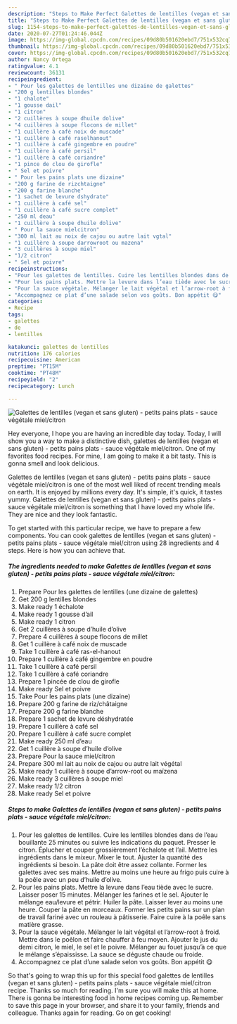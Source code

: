 ```yaml
---
description: "Steps to Make Perfect Galettes de lentilles (vegan et sans gluten) - petits pains plats - sauce végétale miel/citron"
title: "Steps to Make Perfect Galettes de lentilles (vegan et sans gluten) - petits pains plats - sauce végétale miel/citron"
slug: 1154-steps-to-make-perfect-galettes-de-lentilles-vegan-et-sans-gluten-petits-pains-plats-sauce-vegetale-miel-citron
date: 2020-07-27T01:24:46.044Z
image: https://img-global.cpcdn.com/recipes/09d80b501620ebd7/751x532cq70/galettes-de-lentilles-vegan-et-sans-gluten-petits-pains-plats-sauce-vegetale-mielcitron-photo-principale-de-la-recette.jpg
thumbnail: https://img-global.cpcdn.com/recipes/09d80b501620ebd7/751x532cq70/galettes-de-lentilles-vegan-et-sans-gluten-petits-pains-plats-sauce-vegetale-mielcitron-photo-principale-de-la-recette.jpg
cover: https://img-global.cpcdn.com/recipes/09d80b501620ebd7/751x532cq70/galettes-de-lentilles-vegan-et-sans-gluten-petits-pains-plats-sauce-vegetale-mielcitron-photo-principale-de-la-recette.jpg
author: Nancy Ortega
ratingvalue: 4.1
reviewcount: 36131
recipeingredient:
- " Pour les galettes de lentilles une dizaine de galettes"
- "200 g lentilles blondes"
- "1 chalote"
- "1 gousse dail"
- "1 citron"
- "2 cuillères à soupe dhuile dolive"
- "4 cuillères à soupe flocons de millet"
- "1 cuillère à café noix de muscade"
- "1 cuillère à café raselhanout"
- "1 cuillère à café gingembre en poudre"
- "1 cuillère à café persil"
- "1 cuillère à café coriandre"
- "1 pince de clou de girofle"
- " Sel et poivre"
- " Pour les pains plats une dizaine"
- "200 g farine de rizchtaigne"
- "200 g farine blanche"
- "1 sachet de levure dshydrate"
- "1 cuillère à café sel"
- "1 cuillère à café sucre complet"
- "250 ml deau"
- "1 cuillère à soupe dhuile dolive"
- " Pour la sauce mielcitron"
- "300 ml lait au noix de cajou ou autre lait vgtal"
- "1 cuillère à soupe darrowroot ou mazena"
- "3 cuillères à soupe miel"
- "1/2 citron"
- " Sel et poivre"
recipeinstructions:
- "Pour les galettes de lentilles. Cuire les lentilles blondes dans de l’eau bouillante 25 minutes ou suivre les indications du paquet. Presser le citron. Éplucher et couper grossièrement l’échalote et l’ail. Mettre les ingrédients dans le mixeur. Mixer le tout. Ajuster la quantité des ingrédients si besoin. La pâte doit être assez collante. Former les galettes avec ses mains. Mettre au moins une heure au frigo puis cuire à la poêle avec un peu d’huile d’olive."
- "Pour les pains plats. Mettre la levure dans l’eau tiède avec le sucre. Laisser poser 15 minutes. Mélanger les farines et le sel. Ajouter le mélange eau/levure et pétrir. Huiler la pâte. Laisser lever au moins une heure. Couper la pâte en morceaux. Former les petits pains sur un plan de travail fariné avec un rouleau à pâtisserie. Faire cuire à la poêle sans matière grasse."
- "Pour la sauce végétale. Mélanger le lait végétal et l’arrow-root à froid. Mettre dans le poêlon et faire chauffer à feu moyen. Ajouter le jus du demi citron, le miel, le sel et le poivre. Mélanger au fouet jusqu’à ce que le mélange s’épaississe. La sauce se déguste chaude ou froide."
- "Accompagnez ce plat d’une salade selon vos goûts. Bon appétit 😋"
categories:
- Recipe
tags:
- galettes
- de
- lentilles

katakunci: galettes de lentilles 
nutrition: 176 calories
recipecuisine: American
preptime: "PT15M"
cooktime: "PT48M"
recipeyield: "2"
recipecategory: Lunch

---
```



![Galettes de lentilles (vegan et sans gluten) - petits pains plats - sauce végétale miel/citron](https://img-global.cpcdn.com/recipes/09d80b501620ebd7/751x532cq70/galettes-de-lentilles-vegan-et-sans-gluten-petits-pains-plats-sauce-vegetale-mielcitron-photo-principale-de-la-recette.jpg)

Hey everyone, I hope you are having an incredible day today. Today, I will show you a way to make a distinctive dish, galettes de lentilles (vegan et sans gluten) - petits pains plats - sauce végétale miel/citron. One of my favorites food recipes. For mine, I am going to make it a bit tasty. This is gonna smell and look delicious.

Galettes de lentilles (vegan et sans gluten) - petits pains plats - sauce végétale miel/citron is one of the most well liked of recent trending meals on earth. It is enjoyed by millions every day. It's simple, it's quick, it tastes yummy. Galettes de lentilles (vegan et sans gluten) - petits pains plats - sauce végétale miel/citron is something that I have loved my whole life. They are nice and they look fantastic.




To get started with this particular recipe, we have to prepare a few components. You can cook galettes de lentilles (vegan et sans gluten) - petits pains plats - sauce végétale miel/citron using 28 ingredients and 4 steps. Here is how you can achieve that.

<!--inarticleads1-->

##### The ingredients needed to make Galettes de lentilles (vegan et sans gluten) - petits pains plats - sauce végétale miel/citron:

1. Prepare  Pour les galettes de lentilles (une dizaine de galettes)
1. Get 200 g lentilles blondes
1. Make ready 1 échalote
1. Make ready 1 gousse d’ail
1. Make ready 1 citron
1. Get 2 cuillères à soupe d’huile d’olive
1. Prepare 4 cuillères à soupe flocons de millet
1. Get 1 cuillère à café noix de muscade
1. Take 1 cuillère à café ras-el-hanout
1. Prepare 1 cuillère à café gingembre en poudre
1. Take 1 cuillère à café persil
1. Take 1 cuillère à café coriandre
1. Prepare 1 pincée de clou de girofle
1. Make ready  Sel et poivre
1. Take  Pour les pains plats (une dizaine)
1. Prepare 200 g farine de riz/châtaigne
1. Prepare 200 g farine blanche
1. Prepare 1 sachet de levure déshydratée
1. Prepare 1 cuillère à café sel
1. Prepare 1 cuillère à café sucre complet
1. Make ready 250 ml d’eau
1. Get 1 cuillère à soupe d’huile d’olive
1. Prepare  Pour la sauce miel/citron
1. Prepare 300 ml lait au noix de cajou ou autre lait végétal
1. Make ready 1 cuillère à soupe d’arrow-root ou maïzena
1. Make ready 3 cuillères à soupe miel
1. Make ready 1/2 citron
1. Make ready  Sel et poivre




<!--inarticleads2-->

##### Steps to make Galettes de lentilles (vegan et sans gluten) - petits pains plats - sauce végétale miel/citron:

1. Pour les galettes de lentilles. Cuire les lentilles blondes dans de l’eau bouillante 25 minutes ou suivre les indications du paquet. Presser le citron. Éplucher et couper grossièrement l’échalote et l’ail. Mettre les ingrédients dans le mixeur. Mixer le tout. Ajuster la quantité des ingrédients si besoin. La pâte doit être assez collante. Former les galettes avec ses mains. Mettre au moins une heure au frigo puis cuire à la poêle avec un peu d’huile d’olive.
1. Pour les pains plats. Mettre la levure dans l’eau tiède avec le sucre. Laisser poser 15 minutes. Mélanger les farines et le sel. Ajouter le mélange eau/levure et pétrir. Huiler la pâte. Laisser lever au moins une heure. Couper la pâte en morceaux. Former les petits pains sur un plan de travail fariné avec un rouleau à pâtisserie. Faire cuire à la poêle sans matière grasse.
1. Pour la sauce végétale. Mélanger le lait végétal et l’arrow-root à froid. Mettre dans le poêlon et faire chauffer à feu moyen. Ajouter le jus du demi citron, le miel, le sel et le poivre. Mélanger au fouet jusqu’à ce que le mélange s’épaississe. La sauce se déguste chaude ou froide.
1. Accompagnez ce plat d’une salade selon vos goûts. Bon appétit 😋




So that's going to wrap this up for this special food galettes de lentilles (vegan et sans gluten) - petits pains plats - sauce végétale miel/citron recipe. Thanks so much for reading. I'm sure you will make this at home. There is gonna be interesting food in home recipes coming up. Remember to save this page in your browser, and share it to your family, friends and colleague. Thanks again for reading. Go on get cooking!
